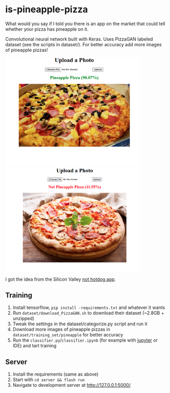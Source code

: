 # is-pineapple-pizza

What would you say if I told you there is an app on the market that could tell whether your pizza has pineapple on it.

Convolutional neural network built with Keras. Uses PizzaGAN labeled dataset (see the scripts in dataset/). For better accuracy add more
 images of pineapple pizzas!

<div>
<img src="./assets/pineapple_detected.png" alt="drawing" width="420px"/>
<img src="./assets/not_pineapple_detected.png" alt="drawing" width="420px"/>
</div>

I got the idea from the Silicon Valley [not hotdog app](https://www.youtube.com/watch?v=vIci3C4JkL0).

## Training
1. Install tensorflow, `pip install -requirements.txt` and whatever it wants
2. Run `dataset/download_PizzaGAN.sh` to download their dataset (~2.8GB + unzipped)
3. Tweak the settings in the dataset/categorize.py script and run it
4. Download more images of pineapple pizzas in `dataset/training_set/pineapple` for better accuracy
5. Run the `classifier.py`/`classifier.ipynb` (for example with [jupyter](https://jupyter.org/) or IDE) and tart training

## Server
1. Install the requirements (same as above)
2. Start with `cd server && flash run`
3. Navigate to development server at http://127.0.0.1:5000/
 
